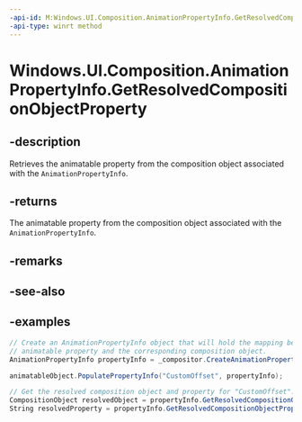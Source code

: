 ```yaml
---
-api-id: M:Windows.UI.Composition.AnimationPropertyInfo.GetResolvedCompositionObjectProperty
-api-type: winrt method
---
```


# Windows.UI.Composition.AnimationPropertyInfo.GetResolvedCompositionObjectProperty

<!--
public string GetResolvedCompositionObjectProperty ();
-->

## -description

Retrieves the animatable property from the composition object associated with the `AnimationPropertyInfo`.

## -returns

The animatable property from the composition object associated with the `AnimationPropertyInfo`.

## -remarks

## -see-also

## -examples

```csharp
// Create an AnimationPropertyInfo object that will hold the mapping between the custom
// animatable property and the corresponding composition object.
AnimationPropertyInfo propertyInfo = _compositor.CreateAnimationPropertyInfo();

animatableObject.PopulatePropertyInfo("CustomOffset", propertyInfo);

// Get the resolved composition object and property for "CustomOffset".
CompositionObject resolvedObject = propertyInfo.GetResolvedCompositionObject();
String resolvedProperty = propertyInfo.GetResolvedCompositionObjectProperty();
```
